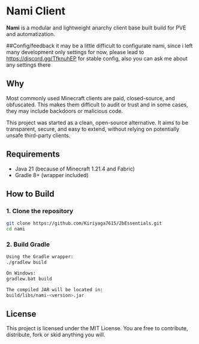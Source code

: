 # Nami Client

**Nami** is a modular and lightweight anarchy client base built build for PVE and automatization.

##Config/feedback
it may be a little difficult to configurate nami, since i left many development only settings for now, please lead to 
https://discord.gg/TfknuhEP
for stable config, also you can ask me about any settings there

## Why

Most commonly used Minecraft clients are paid, closed-source, and obfuscated. This makes them difficult to audit or trust and in some cases, they may include backdoors or malicious code.

This project was started as a clean, open-source alternative. It aims to be transparent, secure, and easy to extend, without relying on potentially unsafe third-party clients.

## Requirements

- Java 21 (because of Minecraft 1.21.4 and Fabric)
- Gradle 8+ (wrapper included)

## How to Build

### 1. Clone the repository

```bash
git clone https://github.com/Kiriyaga7615/2bEssentials.git
cd nami

```

### 2. Build Gradle
``` bash
Using the Gradle wrapper:
./gradlew build

On Windows:
gradlew.bat build

The compiled JAR will be located in:
build/libs/nami-<version>.jar
```

## License
This project is licensed under the MIT License. You are free to contribute, distribute, fork or skid anything you will.
